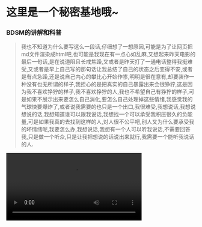 # 这里是一个秘密基地哦~

### BDSM的讲解和科普  
> 我也不知道为什么要写这么一段话,仔细想了一想原因,可能是为了让网页把md文件渲染成html吧,也可能是我现在有一点心如乱麻,又想起来昨天电影的最后一句话,是在说道阻且长戒焦躁,又或者是昨天打了一通电话整得我挺难受,又或者是早上自己写的那句话让我总结了自己的状态之后变得不安,或者是有点急躁,还是说自己内心的攀比心开始作祟,明明是很在意有,却要装作一种没有也无所谓的样子,我担心的是把真实的自己暴露出来会很狰狞,这是因为我不喜欢狰狞的样子,我不喜欢狰狞的人,我也不希望自己有狰狞的样子,可是如果不展示出来要怎么自己消化,要怎么自己处理掉这些情绪,我感觉我的气球快要爆炸了,或者说我需要的也只是一个出口,我很难受,我想说话,我想说想说的话,我想知道谁可以跟我说话,我想找一个可以承受我积压很久的负能量,可是如果我真的去找到这样的人,对人很不公平吧,别人又为什么要承受我的坏情绪呢,我要怎么办,我想说话,我想有一个人可以听我说话,不需要回答我,只是做一个听众,只是让我把想说的话说出来就行,我需要一个能听我说话的人.

<video controls width="360">
  <source src="./video-tree/BDSM/BDSM.mp4" type="video/mp4" />
</video>

